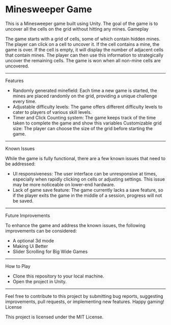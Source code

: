 

# Minesweeper Game

This is a Minesweeper game built using Unity. The goal of the game is to uncover all the cells on the grid without hitting any mines.
Gameplay

The game starts with a grid of cells, some of which contain hidden mines. The player can click on a cell to uncover it. If the cell contains a mine, the game is over. If the cell is empty, it will display the number of adjacent cells that contain mines. The player can then use this information to strategically uncover the remaining cells. The game is won when all non-mine cells are uncovered.

---
Features

* Randomly generated minefield: Each time a new game is started, the mines are placed randomly on the grid, providing a unique challenge every time.
* Adjustable difficulty levels: The game offers different difficulty levels to cater to players of various skill levels.
* Timer and Click Counting system: The game keeps track of the time taken to complete the game and show this variables
    Customizable grid size: The player can choose the size of the grid before starting the game.
---
Known Issues

While the game is fully functional, there are a few known issues that need to be addressed:

* UI responsiveness: The user interface can be unresponsive at times, especially when rapidly clicking on cells or adjusting settings. This issue may be more noticeable on lower-end hardware.
* Lack of game save feature: The game currently lacks a save feature, so if the player exits the game in the middle of a session, progress will not be saved.
---
Future Improvements

To enhance the game and address the known issues, the following improvements can be considered:

* A optional 3d mode
* Making Ui Better
* Slider Scrolling for Big Wide Games
---
How to Play

* Clone this repository to your local machine.
* Open the project in Unity.
---
Feel free to contribute to this project by submitting bug reports, suggesting improvements, pull requests, or implementing new features. Happy gaming!
License

This project is licensed under the MIT License.

